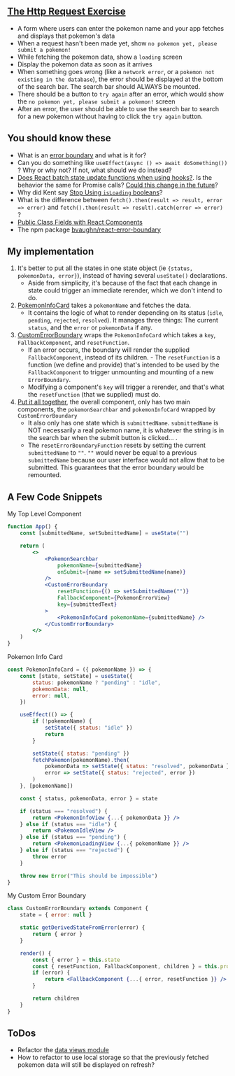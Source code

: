 ## [The Http Request Exercise](https://react-hooks.netlify.app/6)

-   A form where users can enter the pokemon name and your app fetches and displays that pokemon's data
-   When a request hasn't been made yet, show `no pokemon yet, please submit a pokemon!`
-   While fetching the pokemon data, show a `loading` screen
-   Display the pokemon data as soon as it arrives
-   When something goes wrong (like a `network error`, or a `pokemon not existing in the database`), the error should be displayed at the bottom of the search bar. The search bar should ALWAYS be mounted.
-   There should be a button to `try again` after an error, which would show the `no pokemon yet, please submit a pokemon!` screen
-   After an error, the user should be able to use the search bar to search for a new pokemon without having to click the `try again` button.

## You should know these

-   What is an [error boundary](https://reactjs.org/docs/error-boundaries.html) and what is it for?
-   Can you do something like `useEffect(async () => await doSomething())` ? Why or why not? If not, what should we do instead?
-   [Does React batch state update functions when using hooks?](https://stackoverflow.com/questions/53048495/does-react-batch-state-update-functions-when-using-hooks). Is the behavior the same for Promise calls? [Could this change in the future](https://stackoverflow.com/questions/53048495/does-react-batch-state-update-functions-when-using-hooks)?
-   Why did Kent say [Stop Using `isLoading` booleans](https://kentcdodds.com/blog/stop-using-isloading-booleans)?
-   What is the difference between `fetch().then(result => result, error => error)` and `fetch().then(result => result).catch(error => error)` ?
-   [Public Class Fields with React Components](https://egghead.io/lessons/javascript-public-class-fields-with-react-components)
-   The npm package [bvaughn/react-error-boundary](https://github.com/bvaughn/react-error-boundary)

## My implementation

1.  It's better to put all the states in one state object (ie `{status, pokemonData, error}`), instead of having several `useState()` declarations.
    -   Aside from simplicity, it's because of the fact that each change in state could trigger an immediate rerender, which we don't intend to do.
2.  [PokemonInfoCard](https://github.com/mithi/epic-notes/blob/88e640ea4faa7ad7d536aa4f23a837c50abd3fd8/content/react/hooks/3/components/pokemon-info-card.js#L48) takes a `pokemonName` and fetches the data.
    -   It contains the logic of what to render depending on its status (`idle`, `pending`, `rejected`, `resolved`). It manages three things: The current `status`, and the `error` or `pokemonData` if any.
3.  [CustomErrorBoundary](https://github.com/mithi/epic-notes/blob/main/content/react/hooks/3/components/custom-error-boundary.js) wraps the `PokemonInfoCard` which takes a `key`, `FallbackComponent`, and `resetFunction`.
    -   If an error occurs, the boundary will render the supplied `FallbackComponent`, instead of its children. - The `resetFunction` is a function (we define and provide) that's intended to be used by the `FallbackComponent` to trigger unmounting and mounting of a new `ErrorBoundary`.
    -   Modifying a component's `key` will trigger a rerender, and that's what the `resetFunction` (that we supplied) must do.
4.  [Put it all together](https://github.com/mithi/epic-notes/blob/main/content/react/hooks/3/app.js), the overall component, only has two main components, the `pokemonSearchbar` and `pokemonInfoCard` wrapped by `CustomErrorBoundary`
    -   It also only has one state which is `submittedName`. `submittedName` is NOT necessarily a real pokemon name, it is whatever the string is in the search bar when the submit button is clicked... .
    -   The `resetErrorBoundaryFunction` resets by setting the current `submittedName` to `""`. `""` would never be equal to a previous `submittedName` because our user interface would not allow that to be submitted. This guarantees that the error boundary would be remounted.

## A Few Code Snippets

My Top Level Component

```jsx
function App() {
    const [submittedName, setSubmittedName] = useState("")

    return (
        <>
            <PokemonSearchbar
                pokemonName={submittedName}
                onSubmit={name => setSubmittedName(name)}
            />
            <CustomErrorBoundary
                resetFunction={() => setSubmittedName("")}
                FallbackComponent={PokemonErrorView}
                key={submittedText}
            >
                <PokemonInfoCard pokemonName={submittedName} />
            </CustomErrorBoundary>
        </>
    )
}
```

Pokemon Info Card

```jsx
const PokemonInfoCard = ({ pokemonName }) => {
    const [state, setState] = useState({
        status: pokemonName ? "pending" : "idle",
        pokemonData: null,
        error: null,
    })

    useEffect(() => {
        if (!pokemonName) {
            setState({ status: "idle" })
            return
        }

        setState({ status: "pending" })
        fetchPokemon(pokemonName).then(
            pokemonData => setState({ status: "resolved", pokemonData }),
            error => setState({ status: "rejected", error })
        )
    }, [pokemonName])

    const { status, pokemonData, error } = state

    if (status === "resolved") {
        return <PokemonInfoView {...{ pokemonData }} />
    } else if (status === "idle") {
        return <PokemonIdleView />
    } else if (status === "pending") {
        return <PokemonLoadingView {...{ pokemonName }} />
    } else if (status === "rejected") {
        throw error
    }

    throw new Error("This should be impossible")
}
```

My Custom Error Boundary

```jsx
class CustomErrorBoundary extends Component {
    state = { error: null }

    static getDerivedStateFromError(error) {
        return { error }
    }

    render() {
        const { error } = this.state
        const { resetFunction, FallbackComponent, children } = this.props
        if (error) {
            return <FallbackComponent {...{ error, resetFunction }} />
        }

        return children
    }
}
```

## ToDos

-   Refactor the [data views module](https://github.com/mithi/epic-notes/blob/main/content/react/hooks/3/components/pokemon-data-view.js)
-   How to refactor to use local storage so that the previously fetched pokemon data will still be displayed on refresh?
